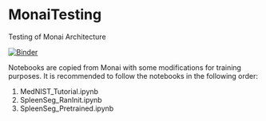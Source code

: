 # MonaiTesting
Testing of Monai Architecture

[![Binder](https://mybinder.org/badge_logo.svg)](https://mybinder.org/v2/gh/bkopchick/MonaiTesting/HEAD)

Notebooks are copied from Monai with some modifications for training purposes. It is recommended to follow the notebooks in the following order:

1. MedNIST_Tutorial.ipynb
2. SpleenSeg_RanInit.ipynb
3. SpleenSeg_Pretrained.ipynb
